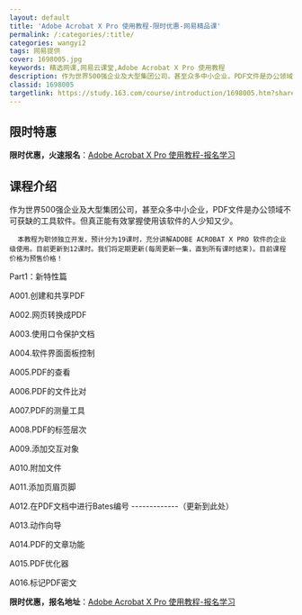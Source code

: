 ```yaml
---
layout: default
title: 'Adobe Acrobat X Pro 使用教程-限时优惠-网易精品课'
permalink: /:categories/:title/
categories: wangyi2
tags: 网易提供
cover: 1698005.jpg
keywords: 精选网课,网易云课堂,Adobe Acrobat X Pro 使用教程
description: 作为世界500强企业及大型集团公司，甚至众多中小企业，PDF文件是办公领域不可获缺的工具软件。但真正能有效掌握使用该软件
classid: 1698005
targetlink: https://study.163.com/course/introduction/1698005.htm?share=1&shareId=1025206652&utm_campaign=share&utm_medium=iphoneShare&utm_source=&utm_u=1025206652
---
```


## 限时特惠

**限时优惠，火速报名**：[Adobe Acrobat X Pro 使用教程-报名学习](https://study.163.com/course/introduction/1698005.htm?share=1&shareId=1025206652&utm_campaign=share&utm_medium=iphoneShare&utm_source=&utm_u=1025206652)

## 课程介绍

作为世界500强企业及大型集团公司，甚至众多中小企业，PDF文件是办公领域不可获缺的工具软件。但真正能有效掌握使用该软件的人少知又少。

      本教程为职领独立开发，预计分为19课时，充分讲解ADOBE ACROBAT X PRO 软件的企业级使用。目前更新到12课时。我们将定期更新(每周更新一集，直到所有课时结束)。目前课程价格为预售价格！

      

Part1：新特性篇

A001.创建和共享PDF

A002.网页转换成PDF

A003.使用口令保护文档

A004.软件界面面板控制

A005.PDF的查看

A006.PDF的文件比对

A007.PDF的测量工具

A008.PDF的标签层次

A009.添加交互对象

A010.附加文件

A011.添加页眉页脚

A012.在PDF文档中进行Bates编号  -------------（更新到此处）

A013.动作向导

A014.PDF的文章功能

A015.PDF优化器

A016.标记PDF密文

**限时优惠，报名地址**：[Adobe Acrobat X Pro 使用教程-报名学习](https://study.163.com/course/introduction/1698005.htm?share=1&shareId=1025206652&utm_campaign=share&utm_medium=iphoneShare&utm_source=&utm_u=1025206652)

